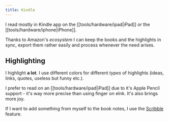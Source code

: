 ```yaml
---
title: Kindle
---
```


I read mostly in Kindle app on the [[tools/hardware/ipad|iPad]] or the [[tools/hardware/iphone|iPhone]].

Thanks to Amazon's _ecosystem_ I can keep the books and the highlights in sync, export them rather easily and process whenever the need arises.

## Highlighting

I highlight **a lot**. I use different colors for different _types_ of highlights (ideas, links, quotes, useless but funny etc.).

I prefer to read on an [[tools/hardware/ipad|iPad]] due to it's Apple Pencil support - it's way more precise than using finger on eInk. It's also brings more joy.

If I want to add something from myself to the book notes, I use the [Scribble](https://support.apple.com/guide/ipad/ipad355ab2a7/ipados) feature.
